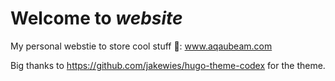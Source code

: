 # Welcome to *website*
My personal webstie to store cool stuff 🤖: www.aqaubeam.com



Big thanks to https://github.com/jakewies/hugo-theme-codex for the theme.
